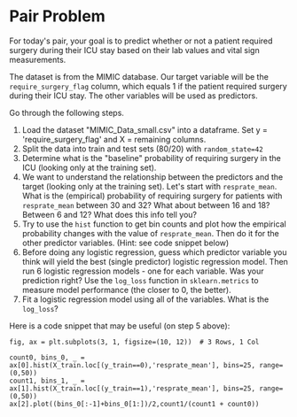# Pair Problem

For today's pair, your goal is to predict whether or not a patient required surgery during their ICU stay based on their lab values and vital sign measurements.

The dataset is from the MIMIC database. Our target variable will be the `require_surgery_flag` column, which equals 1 if the patient required surgery during their ICU stay. The other variables will be used as predictors.

Go through the following steps.

1. Load the dataset "MIMIC_Data_small.csv" into a dataframe. Set y = 'require_surgery_flag' and X = remaining columns.
2. Split the data into train and test sets (80/20) with `random_state=42`
3. Determine what is the "baseline" probability of requiring surgery in the ICU (looking only at the training set).
4. We want to understand the relationship between the predictors and the target (looking only at the training set). Let's start with `resprate_mean`. What is the (empirical) probability of requiring surgery for patients with `resprate_mean` between 30 and 32? What about between 16 and 18? Between 6 and 12? What does this info tell you?
5. Try to use the `hist` function to get bin counts and plot how the empirical probability changes with the value of `resprate_mean`.  Then do it for the other predictor variables. (Hint: see code snippet below)
6. Before doing any logistic regression, guess which predictor variable you think will yield the best (single predictor) logistic regression model. Then run 6 logistic regression models - one for each variable. Was your prediction right?  Use the `log_loss` function in `sklearn.metrics` to measure model performance (the closer to 0, the better).
7. Fit a logistic regression model using all of the variables. What is the `log_loss`?

Here is a code snippet that may be useful (on step 5 above):

```
fig, ax = plt.subplots(3, 1, figsize=(10, 12))  # 3 Rows, 1 Col

count0, bins_0, _ = ax[0].hist(X_train.loc[(y_train==0),'resprate_mean'], bins=25, range=(0,50))
count1, bins_1, _ = ax[1].hist(X_train.loc[(y_train==1),'resprate_mean'], bins=25, range=(0,50))
ax[2].plot((bins_0[:-1]+bins_0[1:])/2,count1/(count1 + count0))
```